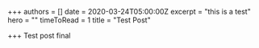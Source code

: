 +++
authors = []
date = 2020-03-24T05:00:00Z
excerpt = "this is a test"
hero = ""
timeToRead = 1
title = "Test Post"

+++
Test post final